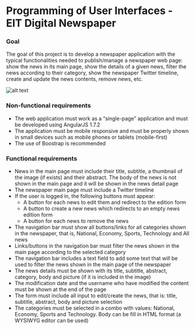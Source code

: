 <h1>Programming of User Interfaces - EIT Digital Newspaper</h1>

<h3>Goal</h3>
<p>The goal of this project is to develop a newspaper application with the typical functionalities 
needed to publish/manage a newspaper web page: show the news in its main page, 
show the details of a given news, filter the news according to their category, 
show the newspaper Twitter timeline, create and update the news contents, remove news, etc.<p>
  
![alt text](https://github.com/yerai/yerai.github.io/blob/master/images/newspaper.jps?raw=true)
  

<h3>Non-functional requirements</h3>
<ul>
  <li>The web application must work as a “single-page” application and must be developed using AngularJS 1.7.2</li>
  <li>The application must be mobile responsive and must be properly shown in small devices such as mobile phones or tablets (mobile-first)</li>
  <li>The use of Boostrap is recommended</li>
</ul>

<h3>Functional requirements</h3>
<ul>
  <li>News in the main page must include their title, subtitle, a thumbnail of the image (if exists) and their abstract. The body of the news is not shown in the main page and it will be shown in the news detail page</li>
  <li>The newspaper main page must include a Twitter timeline</li>
  <li>If the user is logged in, the following buttons must appear:
   <ul>
        <li>A button for each news to edit them and redirect to the edition form</li>
        <li>A button to create a new news which redirects to an empty news edition form</li>
        <li>A button for each news to remove the news</li>
   </ul>
  </li>
  
   <li>The navigation bar must show all buttons/links for all categories shown in the newspaper, that is, National, Economy, Sports, Technology and All news </li>
   <li>Links/buttons in the navigation bar must filter the news shown in the main page according to the selected category </li>
   <li>The navigation bar includes a text field to add some text that will be used to filter the news shown in the main page of the newspaper </li>
   
   <li>The news details must be shown with its title, subtitle, abstract, category, body and picture (if it is included in the image)</li>
   <li>The modification date and the username who have modified the content must be shown at the end of the page</li>
   
   <li>The form must include all input to edit/create the news, that is: title, subtitle, abstract, body and picture selection</li>
<li>The categories must be selected in a combo with values: National, Economy, Sports and Technology. Body can be fill in HTML format (a WYSIWYG editor can be used)</li>
  
</ul>

